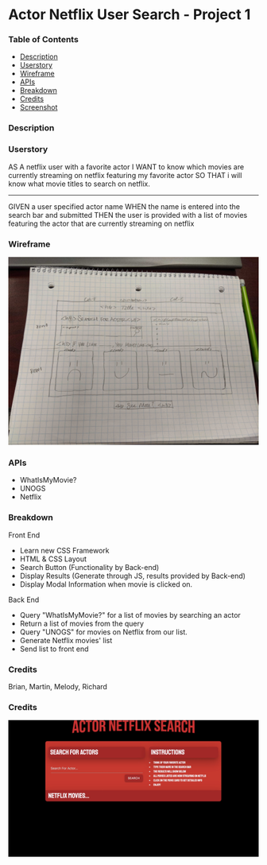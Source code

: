 # Actor Netflix User Search - Project 1

### Table of Contents 
* [Description](#description) 
* [Userstory](#userstory) 
* [Wireframe](#wireframe)
* [APIs](#apis)
* [Breakdown](#breakdown)
* [Credits](#credits) 
* [Screenshot](#screenshot)

### Description 

### Userstory
AS A netflix user with a favorite actor
I WANT to know which movies are currently streaming on netflix featuring my favorite actor
SO THAT i will know what movie titles to search on netflix. 
____________________________________________________________

GIVEN a user specified actor name
WHEN the name is entered into the search bar and submitted
THEN the user is provided with a list of movies featuring the actor that are currently streaming on netflix

### Wireframe
![alt text](UI.temp.jpg "Wireframe")

### APIs 
* WhatIsMyMovie?
* UNOGS
* Netflix

### Breakdown 
Front End
* Learn new CSS Framework
* HTML & CSS Layout
* Search Button (Functionality by Back-end)
* Display Results (Generate through JS, results provided by Back-end)
* Display Modal Information when movie is clicked on.

Back End
* Query "WhatIsMyMovie?" for a list of movies by searching an actor
* Return a list of movies from the query
* Query "UNOGS" for movies on Netflix from our list.
* Generate Netflix movies' list
* Send list to front end

### Credits
Brian, Martin, Melody, Richard

### Credits
![alt text](screenshot.jpeg "Wireframe")